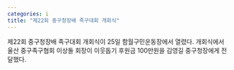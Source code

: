 ```yaml
---
categories: i
title: "제22회 중구청장배 족구대회 개회식"
---
```

제22회 중구청장배 족구대회 개회식이 25일 함월구민운동장에서 열렸다. 개회식에서 울산 중구족구협회 이상돌 회장이 이웃돕기 후원금 100만원을 김영길 중구청장에게 전달했다.